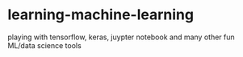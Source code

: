# learning-machine-learning
playing with tensorflow, keras, juypter notebook and many other fun ML/data science tools
